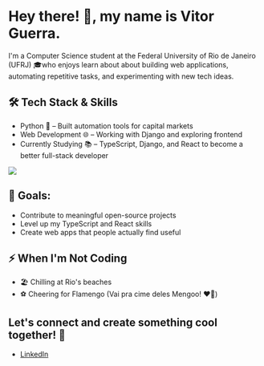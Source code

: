 # Hey there! 👋, my name is Vitor Guerra. 

I'm a Computer Science student at the Federal University of Rio de Janeiro (UFRJ) 🎓who enjoys learn about about building web applications, automating repetitive tasks, and experimenting with new tech ideas.

## 🛠️ Tech Stack & Skills
- Python 🐍 – Built automation tools for capital markets
- Web Development 🌐 – Working with Django and exploring frontend
- Currently Studying 📚 – TypeScript, Django, and React to become a better full-stack developer

<p align="left">
  <a href="https://skillicons.dev">
    <img src="https://skillicons.dev/icons?i=linux,python,django,c,js,git,mysql,vim" />
  </a>
</p>

## 🚀 Goals:
- Contribute to meaningful open-source projects
- Level up my TypeScript and React skills
- Create web apps that people actually find useful

## ⚡ When I'm Not Coding
- 🏖️ Chilling at Rio's beaches
- ⚽ Cheering for Flamengo (Vai pra cime deles Mengoo! ❤️🖤)

## Let's connect and create something cool together! 🤝
- [LinkedIn](https://www.linkedin.com/in/vitor-guerra-459225137/0)

